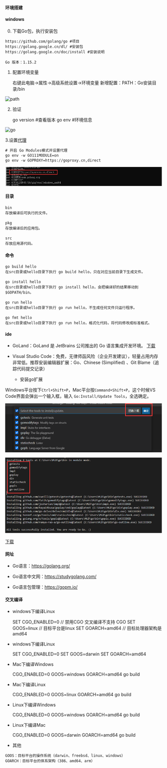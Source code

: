 #### 环境搭建

#### windows

0. 下载Go包，执行安装包
````
https://github.com/golang/go #项目
https://golang.google.cn/dl/ #安装包
https://golang.google.cn/doc/install #安装说明

Go 版本：1.15.2
````

1.  配置环境变量

    右键此电脑->属性->高级系统设置->环境变量
    新增配置：PATH：Go安装目录/bin

![path](../image/0-0.jpg)

2. 验证
   
   go version #查看版本
    go env #环境信息

![go](../image/0-1.jpg)

3.设置[代理](https://goproxy.cn/)

```
# 开启 Go Modules模式并设置代理
go env -w GO111MODULE=on
go env -w GOPROXY=https://goproxy.cn,direct
```

![image-20220517114929479](环境搭建.assets/image-20220517114929479.png)



#### 目录

    bin
    存放编译后可执行的文件。
    
    pkg
    存放编译后的应用包。
    
    src
    存放应用源代码。

#### 命令

    go build hello
    在src目录或hello目录下执行 go build hello，只在对应当前目录下生成文件。
    
    go install hello
    在src目录或hello目录下执行 go install hello，会把编译好的结果移动到 $GOPATH/bin。
    
    go run hello
    在src目录或hello目录下执行 go run hello，不生成任何文件只运行程序。
    
    go fmt hello
    在src目录或hello目录下执行 go run hello，格式化代码，将代码修改成标准格式。

#### ide

- GoLand：GoLand 是 JetBrains 公司推出的 Go 语言集成开发环境。
  [下载](http://c.biancheng.net/view/6124.html)

- Visual Studio Code：免费，无律师函风险（企业开发建议），轻量占用内存非常低。推荐安装编辑器扩展：Go、Chinese (Simplified) 、Git Blame（追踪代码提交记录）
  - 安装go扩展

​		Windows平台按下`Ctrl+Shift+P`，Mac平台按`Command+Shift+P`，这个时候VS Code界面会弹出一个输入框，输入 `Go:Install/Update Tools`，全选确定。

![image-20220517152624731](环境搭建.assets/image-20220517152624731.png)

![image-20220517152304876](环境搭建.assets/image-20220517152304876.png)

[下载](https://code.visualstudio.com/Download)

#### 网址

- Go语言：https://golang.org/

- Go语言中文网：https://studygolang.com/

- Go语言包管理：https://gopm.io/

#### 交叉编译

- windows下编译Linux

  SET CGO_ENABLED=0  // 禁用CGO 交叉编译不支持 CGO
  SET GOOS=linux  // 目标平台是linux
  SET GOARCH=amd64  // 目标处理器架构是amd64

- windows下编译Linux

  SET CGO_ENABLED=0
  SET GOOS=darwin
  SET GOARCH=amd64

- Mac下编译Windows

  CGO_ENABLED=0 GOOS=windows GOARCH=amd64 go build

- Mac下编译Linux

  CGO_ENABLED=0 GOOS=linux GOARCH=amd64 go build

- Linux下编译Windows

  CGO_ENABLED=0 GOOS=windows GOARCH=amd64 go build

- Linux下编译Mac

  CGO_ENABLED=0 GOOS=darwin GOARCH=amd64 go build

- 其他

```
GOOS：目标平台的操作系统（darwin、freebsd、linux、windows）
GOARCH：目标平台的体系架构（386、amd64、arm）
```

